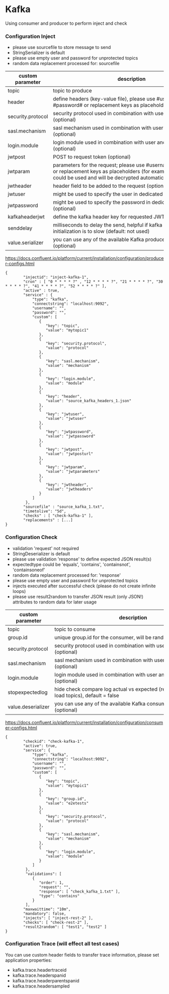 # Kafka

Using consumer and producer to perform inject and check

### Configuration Inject

* please use sourcefile to store message to send
* StringSerializer is default
* please use empty user and password for unprotected topics
* random data replacement processed for: sourcefile

| custom parameter | <div style="width:500px">description</div> | example |
|-----|-----|-----|
| topic | topic to produce | mytopic1 |
| header | define headers (key-value file), please use #username#, #password# or replacement keys as placeholders (optional) | source_kafka_headers_1.json |
| security.protocol | security protocol used in combination with user and password (optional) | SASL_PLAINTEXT |
| sasl.mechanism | sasl mechanism used in combination with user and password (optional) | SCRAM-SHA-512 |
| login.module | login module used in combination with user and password (optional) | org.apache.kafka.common.security.scram.ScramLoginModule |
| jwtpost | POST to request token (optional) | https://<server>/<env>/gui/auth/realms/<myrealm>/protocol/openid-connect/token |
| jwtparam | parameters for the request; please use #username#, #password# or replacement keys as placeholders (for example #jwtpassword# could be used and will be decrypted automatically) (optional) | client_id=myclientid&grant_type=password&username=#jwtuser#&password=#jwtpassword# |
| jwtheader | header field to be added to the request (optional) | true |
| jwtuser | might be used to specify the user in dedicated field (optional) | myuser |
| jwtpassword | might be used to specify the password in dedicated field (optional) | myPossibillyEncryptedPassword |
| kafkaheaderjwt | define the kafka header key for requested JWT (optional) | accessToken |
| senddelay | milliseconds to delay the send, helpful if kafka consumer initialization is to slow (default: not used) | 15000 |
| value.serializer | you can use any of the available Kafka producer properties (optional) | org.apache.kafka.common.serialization.StringSerializer |

https://docs.confluent.io/platform/current/installation/configuration/producer-configs.html

```
{
        "injectid": "inject-kafka-1",
        "cron" : [ "0 * * * * ?" , "12 * * * * ?", "21 * * * * ?", "30 * * * * ?", "41 * * * * ?", "52 * * * * ?" ],
        "active" : true,
        "service" : {
            "type": "kafka",
            "connectstring": "localhost:9092",
            "username": "",
            "password": "",
            "custom": [
               {
                  "key": "topic",
                  "value": "mytopic1"
               },
               {
                  "key": "security.protocol",
                  "value": "protocol"
               },
               {
                  "key": "sasl.mechanism",
                  "value": "mechanism"
               },
               {
                  "key": "login.module",
                  "value": "module"
               },
               {
                  "key": "header",
                  "value": "source_kafka_headers_1.json"
               },
               {
                  "key": "jwtuser",
                  "value": "jwtuser"
               },
               {
                  "key": "jwtpassword",
                  "value": "jwtpassword"
               },
               {
                  "key": "jwtpost",
                  "value": "jwtposturl"
               },
               {
                  "key": "jwtparam",
                  "value": "jwtparameters"
               },
               {
                  "key": "jwtheader",
                  "value": "jwtheaders"
               }
            ]
         },        
        "sourcefile" : "source_kafka_1.txt",        
        "timetolive": "5d",
        "checks" : [ "check-kafka-1" ],
        "replacements" : [...]
}
```

### Configuration Check

* validation 'request' not required
* StringDeserializer is default
* please use validation 'response' to define expected JSON result(s)
* expectedtype could be 'equals', 'contains', 'containsnot', 'containsoneof'
* random data replacement processed for: 'response'
* please use empty user and password for unprotected topics
* injects executed after successful check (please do not create infinite loops)
* please use result2random to transfer JSON result (only JSON!) attributes to random data for later usage

| custom parameter | <div style="width:500px">description</div> | example |
|-----|-----|-----|
| topic | topic to consume | mytopic1 |
| group.id | unique group.id for the consumer, will be random if not specified | myUniqueIdForMyTesCase0001 |
| security.protocol | security protocol used in combination with user and password (optional) | SASL_PLAINTEXT |
| sasl.mechanism | sasl mechanism used in combination with user and password (optional) | SCRAM-SHA-512 |
| login.module | login module used in combination with user and password (optional) | org.apache.kafka.common.security.scram.ScramLoginModule |
| stopexpectedlog | hide check compare log actual vs expected (required for high load topics), default = false | true |
| value.deserializer | you can use any of the available Kafka consumer properties (optional) | org.apache.kafka.common.serialization.StringDeserializer |

https://docs.confluent.io/platform/current/installation/configuration/consumer-configs.html

```
{
        "checkid": "check-kafka-1",  
        "active": true,
        "service": {
            "type": "kafka",
            "connectstring": "localhost:9092",
            "username": "",
            "password": "",
            "custom": [
               {
                  "key": "topic",
                  "value": "mytopic1"
               },
               {
                  "key": "group.id",
                  "value": "e2etests"
               },
               {
                  "key": "security.protocol",
                  "value": "protocol"
               },
               {
                  "key": "sasl.mechanism",
                  "value": "mechanism"
               },
               {
                  "key": "login.module",
                  "value": "module"
               }
            ]
         },
         "validations": [
            {
               "order": 1,
               "request": "",
               "response": [ "check_kafka_1.txt" ],
               "type": "contains"
            }
         ],        
        "maxwaittime": "10m",
        "mandatory": false,
        "injects": [ "inject-rest-2" ],
        "checks": [ "check-rest-2" ],
        "result2random": [ "test1", "test2" ]
}
```

### Configuration Trace (will effect all test cases)

You can use custom header fields to transfer trace information, please set application properties:
* kafka.trace.headertraceid
* kafka.trace.headerspanid
* kafka.trace.headerparentspanid
* kafka.trace.headersampled
